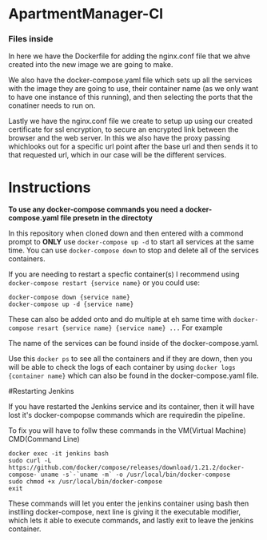 # ApartmentManager-CI

### Files inside

In here we have the Dockerfile for adding the nginx.conf file that we ahve created into the new image we are going to make.

We also have the docker-compose.yaml file which sets up all the services with the image they are going to use, their container name (as we only want to have one instance of this running), and then selecting the ports that the conatiner needs to run on.

Lastly we have the nginx.conf file we create to setup up using our created certificate for ssl encryption, to secure an encrypted link between the browser and the web server. In this we also have the proxy passing whichlooks out for a specific url point after the base url and then sends it to that requested url, which in our case will be the different services. 

# Instructions
**To use any docker-compose commands you need a docker-compose.yaml file presetn in the directoty**

In this repository when cloned down and then entered with a commond prompt to **ONLY** use `docker-compose up -d` to start all services at the same time. You can use `docker-compose down` to stop and delete all of the services containers.

If you are needing to restart a specfic container(s) I recommend using `docker-compose restart {service name}` or you could use:
```
docker-compose down {service name}
docker-compose up -d {service name}
```

These can also be added onto and do multiple at eh same time with 
`docker-compose resart {service name} {service name} ...` 
For example

The name of the services can be found inside of the docker-compose.yaml.

Use this `docker ps` to see all the containers and if they are down, then you will be able to check the logs of each container by using `docker logs {container name}` which can also be found in the docker-compose.yaml file.

#Restarting Jenkins

If you have restarted the Jenkins service and its container, then it will have lost it's docker-compopse commands which are requiredin the pipeline.

To fix you will have to follw these commands in the VM(Virtual Machine) CMD(Command Line)
```
docker exec -it jenkins bash
sudo curl -L https://github.com/docker/compose/releases/download/1.21.2/docker-compose-`uname -s`-`uname -m` -o /usr/local/bin/docker-compose
sudo chmod +x /usr/local/bin/docker-compose
exit
```
These commands will let you enter the jenkins container using bash then instlling docker-compose, next line is giving it the executable modifier, which lets it able to execute commands, and lastly exit to leave the jenkins container. 
